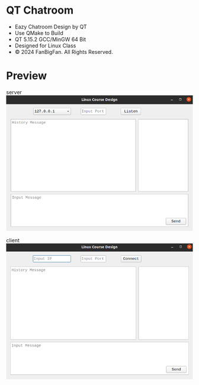 # QT Chatroom

- Eazy Chatroom Design by QT
- Use QMake to Build
- QT 5.15.2 GCC/MinGW 64 Bit
- Designed for Linux Class
- © 2024 FanBigFan. All Rights Reserved. 

# Preview

server  
![Alt text](images/image1.png)

client  
![Alt text](images/image2.png)